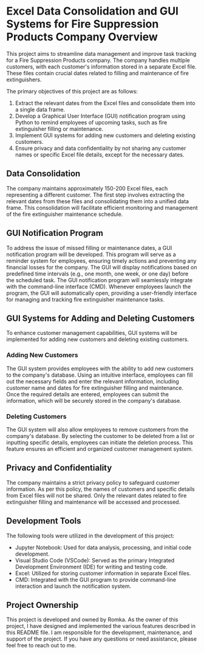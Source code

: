 # Excel Data Consolidation and GUI Systems for Fire Suppression Products Company Overview

This project aims to streamline data management and improve task tracking for a Fire Suppression Products company. The company handles multiple customers, with each customer's information stored in a separate Excel file. These files contain crucial dates related to filling and maintenance of fire extinguishers.

The primary objectives of this project are as follows:

1.	Extract the relevant dates from the Excel files and consolidate them into a single data frame.
2.	Develop a Graphical User Interface (GUI) notification program using Python to remind employees of upcoming tasks, such as fire extinguisher filling or maintenance.
3.	Implement GUI systems for adding new customers and deleting existing customers.
4.	Ensure privacy and data confidentiality by not sharing any customer names or specific Excel file details, except for the necessary dates.
    
## Data Consolidation
The company maintains approximately 150-200 Excel files, each representing a different customer. The first step involves extracting the relevant dates from these files and consolidating them into a unified data frame. This consolidation will facilitate efficient monitoring and management of the fire extinguisher maintenance schedule.

## GUI Notification Program
To address the issue of missed filling or maintenance dates, a GUI notification program will be developed. This program will serve as a reminder system for employees, ensuring timely actions and preventing any financial losses for the company. The GUI will display notifications based on predefined time intervals (e.g., one month, one week, or one day) before the scheduled task.
The GUI notification program will seamlessly integrate with the command-line interface (CMD). Whenever employees launch the program, the GUI will automatically open, providing a user-friendly interface for managing and tracking fire extinguisher maintenance tasks.

## GUI Systems for Adding and Deleting Customers
To enhance customer management capabilities, GUI systems will be implemented for adding new customers and deleting existing customers.

### Adding New Customers
The GUI system provides employees with the ability to add new customers to the company's database. Using an intuitive interface, employees can fill out the necessary fields and enter the relevant information, including customer name and dates for fire extinguisher filling and maintenance. Once the required details are entered, employees can submit the information, which will be securely stored in the company's database.

### Deleting Customers
The GUI system will also allow employees to remove customers from the company's database. By selecting the customer to be deleted from a list or inputting specific details, employees can initiate the deletion process. This feature ensures an efficient and organized customer management system.

## Privacy and Confidentiality
The company maintains a strict privacy policy to safeguard customer information. As per this policy, the names of customers and specific details from Excel files will not be shared. Only the relevant dates related to fire extinguisher filling and maintenance will be accessed and processed.

## Development Tools
The following tools were utilized in the development of this project:
- Jupyter Notebook: Used for data analysis, processing, and initial code development.
- Visual Studio Code (VSCode): Served as the primary Integrated Development Environment (IDE) for writing and testing code.
- Excel: Utilized for storing customer information in separate Excel files.
- CMD: Integrated with the GUI program to provide command-line interaction and launch the notification system.
## Project Ownership
This project is developed and owned by Romka. As the owner of this project, I have designed and implemented the various features described in this README file. I am responsible for the development, maintenance, and support of the project. If you have any questions or need assistance, please feel free to reach out to me.
